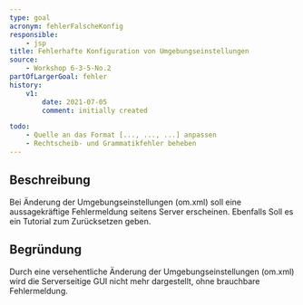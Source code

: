 ```yaml
---
type: goal
acronym: fehlerFalscheKonfig
responsible:
    - jsp
title: Fehlerhafte Konfiguration von Umgebungseinstellungen
source:
    - Workshop 6-3-5-No.2
partOfLargerGoal: fehler
history:
    v1:
        date: 2021-07-05
        comment: initially created

todo:
    - Quelle an das Format [..., ..., ...] anpassen
    - Rechtscheib- und Grammatikfehler beheben  
---
```


## Beschreibung

Bei Änderung der Umgebungseinstellungen (om.xml) soll eine aussagekräftige Fehlermeldung seitens Server erscheinen. Ebenfalls Soll es ein Tutorial zum Zurücksetzen geben.

## Begründung

Durch eine versehentliche Änderung der Umgebungseinstellungen (om.xml) wird die Serverseitige GUI nicht mehr dargestellt, ohne brauchbare Fehlermeldung.
